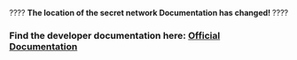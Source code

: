 ???? <b> The location of the secret network Documentation has changed! </b> ????

### Find the developer documentation here: [Official Documentation](https://docs.scrt.network)